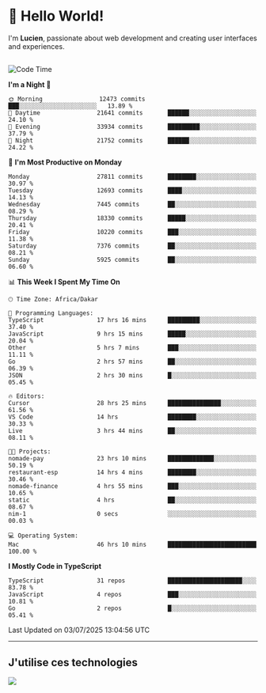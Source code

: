# 👋 Hello World!

I'm **Lucien**, passionate about web development and creating user interfaces and experiences.

##

<!--START_SECTION:waka-->
![Code Time](http://img.shields.io/badge/Code%20Time-3%2C311%20hrs%2057%20mins-blue)

**I'm a Night 🦉** 

```text
🌞 Morning                12473 commits       ███░░░░░░░░░░░░░░░░░░░░░░   13.89 % 
🌆 Daytime                21641 commits       ██████░░░░░░░░░░░░░░░░░░░   24.10 % 
🌃 Evening                33934 commits       █████████░░░░░░░░░░░░░░░░   37.79 % 
🌙 Night                  21752 commits       ██████░░░░░░░░░░░░░░░░░░░   24.22 % 
```
📅 **I'm Most Productive on Monday** 

```text
Monday                   27811 commits       ████████░░░░░░░░░░░░░░░░░   30.97 % 
Tuesday                  12693 commits       ████░░░░░░░░░░░░░░░░░░░░░   14.13 % 
Wednesday                7445 commits        ██░░░░░░░░░░░░░░░░░░░░░░░   08.29 % 
Thursday                 18330 commits       █████░░░░░░░░░░░░░░░░░░░░   20.41 % 
Friday                   10220 commits       ███░░░░░░░░░░░░░░░░░░░░░░   11.38 % 
Saturday                 7376 commits        ██░░░░░░░░░░░░░░░░░░░░░░░   08.21 % 
Sunday                   5925 commits        ██░░░░░░░░░░░░░░░░░░░░░░░   06.60 % 
```


📊 **This Week I Spent My Time On** 

```text
🕑︎ Time Zone: Africa/Dakar

💬 Programming Languages: 
TypeScript               17 hrs 16 mins      █████████░░░░░░░░░░░░░░░░   37.40 % 
JavaScript               9 hrs 15 mins       █████░░░░░░░░░░░░░░░░░░░░   20.04 % 
Other                    5 hrs 7 mins        ███░░░░░░░░░░░░░░░░░░░░░░   11.11 % 
Go                       2 hrs 57 mins       ██░░░░░░░░░░░░░░░░░░░░░░░   06.39 % 
JSON                     2 hrs 30 mins       █░░░░░░░░░░░░░░░░░░░░░░░░   05.45 % 

🔥 Editors: 
Cursor                   28 hrs 25 mins      ███████████████░░░░░░░░░░   61.56 % 
VS Code                  14 hrs              ████████░░░░░░░░░░░░░░░░░   30.33 % 
Live                     3 hrs 44 mins       ██░░░░░░░░░░░░░░░░░░░░░░░   08.11 % 

🐱‍💻 Projects: 
nomade-pay               23 hrs 10 mins      █████████████░░░░░░░░░░░░   50.19 % 
restaurant-esp           14 hrs 4 mins       ████████░░░░░░░░░░░░░░░░░   30.46 % 
nomade-finance           4 hrs 55 mins       ███░░░░░░░░░░░░░░░░░░░░░░   10.65 % 
static                   4 hrs               ██░░░░░░░░░░░░░░░░░░░░░░░   08.67 % 
nim-1                    0 secs              ░░░░░░░░░░░░░░░░░░░░░░░░░   00.03 % 

💻 Operating System: 
Mac                      46 hrs 10 mins      █████████████████████████   100.00 % 
```

**I Mostly Code in TypeScript** 

```text
TypeScript               31 repos            █████████████████████░░░░   83.78 % 
JavaScript               4 repos             ███░░░░░░░░░░░░░░░░░░░░░░   10.81 % 
Go                       2 repos             █░░░░░░░░░░░░░░░░░░░░░░░░   05.41 % 
```




 Last Updated on 03/07/2025 13:04:56 UTC
<!--END_SECTION:waka-->
---

## J'utilise ces technologies

<p align="left">
  <a href="https://skillicons.dev">
    <img src="https://skillicons.dev/icons?i=ts,js,go,ruby,css,scss,tailwind,react,vite,nextjs,docker,figma,ableton" />
  </a>
</p>

